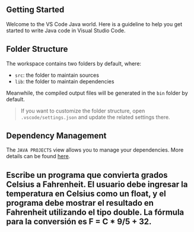## Getting Started

Welcome to the VS Code Java world. Here is a guideline to help you get started to write Java code in Visual Studio Code.

## Folder Structure

The workspace contains two folders by default, where:

- `src`: the folder to maintain sources
- `lib`: the folder to maintain dependencies

Meanwhile, the compiled output files will be generated in the `bin` folder by default.

> If you want to customize the folder structure, open `.vscode/settings.json` and update the related settings there.

## Dependency Management

The `JAVA PROJECTS` view allows you to manage your dependencies. More details can be found [here](https://github.com/microsoft/vscode-java-dependency#manage-dependencies).

## Escribe un programa que convierta grados Celsius a Fahrenheit. El usuario debe ingresar la temperatura en Celsius como un float, y el programa debe mostrar el resultado en Fahrenheit utilizando el tipo double. La fórmula para la conversión es F = C * 9/5 + 32.